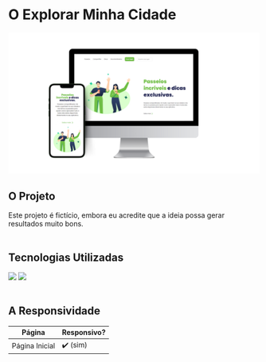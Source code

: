 <h1>O Explorar Minha Cidade</h1> 

<a href="https://webjai.com.br/projetos/responsivo/"><img src="https://github.com/webjai/Explorar-Minha-Cidade/blob/main/assets/explore%20sua%20cidade.png" /></a>

## O Projeto

Este projeto é fictício, embora eu acredite que a ideia possa gerar resultados muito bons.
<br><br>


## Tecnologias Utilizadas
<img src="https://img.shields.io/badge/HTML-239120?style=for-the-badge&logo=html5&logoColor=white"/> <img src="https://img.shields.io/badge/CSS-239120?&style=for-the-badge&logo=css3&logoColor=white" /> 
<br><br>

## A Responsividade

| Página             | Responsivo? |
|--------------------|-------------|
| Página Inicial     | ✔️ (sim)    |



